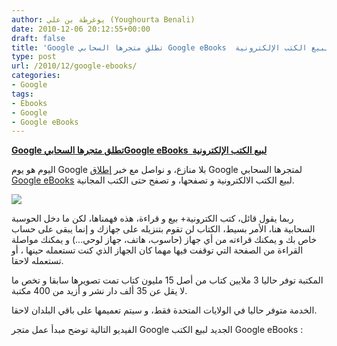 ```yaml
---
author: يوغرطة بن علي (Youghourta Benali)
date: 2010-12-06 20:12:55+00:00
draft: false
title: 'Google تطلق متجرها السحابي Google eBooks  لبيع الكتب الإلكترونية '
type: post
url: /2010/12/google-ebooks/
categories:
- Google
tags:
- Ebooks
- Google
- Google eBooks
---
```


**[Google تطلق متجرها السحابيGoogle eBooks  لبيع الكتب الإلكترونية](http://www.it-scoop.com/2010/12/google-ebooks/)**




اليوم هو يوم Google بلا منازع، و نواصل مع خبر [إطلاق](http://books.google.com/help/ebooks/overview.html) Google لمتجرها السحابي [Google eBooks](http://books.google.com/ebooks) لبيع الكتب الالكترونية و تصفحها، و تصفح حتى الكتب المجانية.




[![](http://books.google.com/intl/fr/googlebooks/images/webstore/promos/20101203/promo_960x220_devices.png)
](http://www.it-scoop.com/2010/12/google-ebooks/)


ربما يقول قائل، كتب الكترونية+ بيع و قراءة، هذه فهمناها، لكن ما دخل الحوسبة السحابية هنا، الأمر بسيط، الكتاب لن تقوم بتنزيله على جهازك و إنما يبقى على حساب خاص بك و يمكنك قراءته من أي جهاز (حاسوب، هاتف، جهاز لوحي...) و يمكنك مواصلة القراءة من الصفحة التي توقفت فيها مهما كان الجهاز الذي كنت تستعمله حينها ، أو تستعمله لاحقا.

المكتبة توفر حاليا 3 ملايين كتاب من أصل 15 مليون كتاب تمت تصويرها سابقا و تخص ما لا يقل عن 35 ألف دار نشر و أزيد من 400 مكتبة.

الخدمة متوفر حاليا في الولايات المتحدة فقط، و سيتم تعميمها على باقي البلدان لاحقا.

الفيديو التالية توضح مبدأ عمل متجر Google الجديد لبيع الكتب Google eBooks :

<!-- more -->



<object classid="clsid:d27cdb6e-ae6d-11cf-96b8-444553540000" width="640" codebase="http://download.macromedia.com/pub/shockwave/cabs/flash/swflash.cab#version=6,0,40,0" height="385"><embed src="http://www.youtube.com/v/ZKEaypYJbb4?fs=1&hl=fr_FR&color1=0x5d1719&color2=0xcd311b" allowscriptaccess="always" height="385" width="640" allowfullscreen="true" type="application/x-shockwave-flash"></embed></object>
